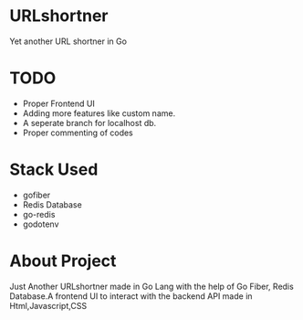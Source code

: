# URLshortner
Yet another URL shortner in Go

# TODO
- Proper Frontend UI 
- Adding more features like custom name.
- A seperate branch for localhost db.
- Proper commenting of codes


# Stack Used
- gofiber
- Redis Database
- go-redis
- godotenv


# About Project

Just Another URLshortner made in Go Lang with the help of Go Fiber, Redis Database.A frontend UI to interact with the backend API made in Html,Javascript,CSS
